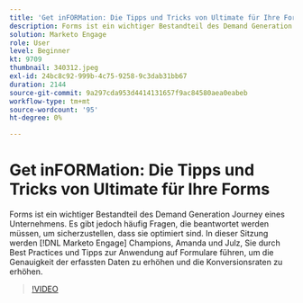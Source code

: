 ```yaml
---
title: 'Get inFORMation: Die Tipps und Tricks von Ultimate für Ihre Forms'
description: Forms ist ein wichtiger Bestandteil des Demand Generation Journey eines Unternehmens. Es gibt jedoch häufig Fragen, die beantwortet werden müssen, um sicherzustellen, dass sie optimiert sind.
solution: Marketo Engage
role: User
level: Beginner
kt: 9709
thumbnail: 340312.jpeg
exl-id: 24bc8c92-999b-4c75-9258-9c3dab31bb67
duration: 2144
source-git-commit: 9a297cda953d4414131657f9ac84580aea0eabeb
workflow-type: tm+mt
source-wordcount: '95'
ht-degree: 0%

---
```


# Get inFORMation: Die Tipps und Tricks von Ultimate für Ihre Forms

Forms ist ein wichtiger Bestandteil des Demand Generation Journey eines Unternehmens. Es gibt jedoch häufig Fragen, die beantwortet werden müssen, um sicherzustellen, dass sie optimiert sind. In dieser Sitzung werden [!DNL Marketo Engage] Champions, Amanda und Julz, Sie durch Best Practices und Tipps zur Anwendung auf Formulare führen, um die Genauigkeit der erfassten Daten zu erhöhen und die Konversionsraten zu erhöhen.

>[!VIDEO](https://video.tv.adobe.com/v/340312/?quality=12&learn=on)
